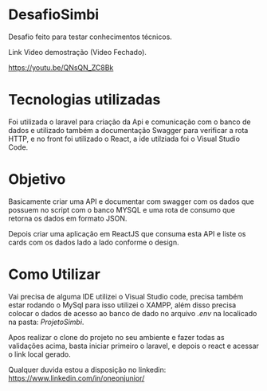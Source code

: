 # DesafioSimbi
Desafio feito para testar conhecimentos técnicos.

Link Video demostração (Video Fechado).

https://youtu.be/QNsQN_ZC8Bk

# Tecnologias utilizadas

 Foi utilizada o laravel para criação da Api e comunicação com o banco de dados e utilizado também a documentação Swagger para verificar a rota HTTP, e no front foi utilizado o React, a ide utilziada foi o Visual Studio Code. 

# Objetivo

Basicamente criar uma API e documentar com swagger com os dados que possuem no script com o banco MYSQL e uma rota de consumo que retorna os dados em formato JSON.

Depois criar uma aplicação em ReactJS que consuma esta API e liste os cards com os dados lado a lado conforme o design.


# Como Utilizar

Vai precisa de alguma IDE utilizei o Visual Studio code, precisa também estar rodando o MySql para isso utilizei o XAMPP, além disso precisa colocar o dados de acesso ao banco de dado no arquivo *.env* na localicado na pasta: *ProjetoSimbi*.

Apos realizar o clone do projeto no seu ambiente e fazer todas as validações acima, basta iniciar primeiro o laravel, e depois o react e acessar o link local gerado.

Qualquer duvida estou a disposição no linkedin: https://www.linkedin.com/in/oneonjunior/
